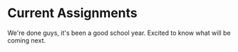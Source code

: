 # Current Assignments

We're done guys, it's been a good school year. Excited to know what will be coming next.
